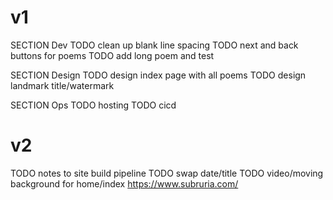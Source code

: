 # v1
SECTION Dev
TODO clean up blank line spacing
TODO next and back buttons for poems
TODO add long poem and test


SECTION Design
TODO design index page with all poems
TODO design landmark title/watermark

SECTION Ops
TODO hosting
TODO cicd

# v2
TODO notes to site build pipeline
TODO swap date/title
TODO video/moving background for home/index https://www.subruria.com/
